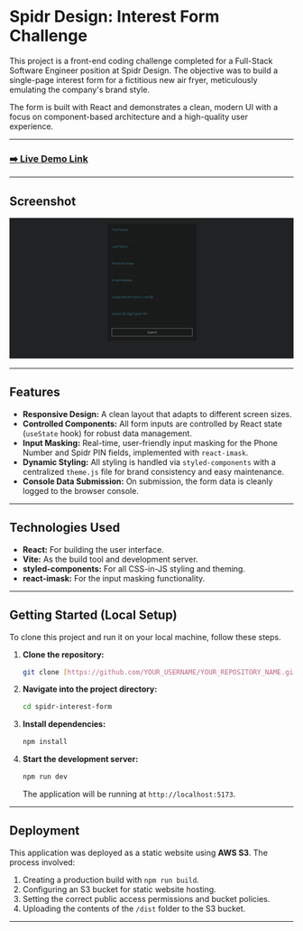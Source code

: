 # Spidr Design: Interest Form Challenge

This project is a front-end coding challenge completed for a Full-Stack Software Engineer position at Spidr Design. The objective was to build a single-page interest form for a fictitious new air fryer, meticulously emulating the company's brand style.

The form is built with React and demonstrates a clean, modern UI with a focus on component-based architecture and a high-quality user experience.

---

### **[➡️ Live Demo Link](http://spidr-form-seonghoon-20250715.s3-website-us-east-1.amazonaws.com/)**

---

## Screenshot

![Spidr Design Interest Form](./screenshot.png)


---

## Features

-   **Responsive Design:** A clean layout that adapts to different screen sizes.
-   **Controlled Components:** All form inputs are controlled by React state (`useState` hook) for robust data management.
-   **Input Masking:** Real-time, user-friendly input masking for the Phone Number and Spidr PIN fields, implemented with `react-imask`.
-   **Dynamic Styling:** All styling is handled via `styled-components` with a centralized `theme.js` file for brand consistency and easy maintenance.
-   **Console Data Submission:** On submission, the form data is cleanly logged to the browser console.

---

## Technologies Used

-   **React:** For building the user interface.
-   **Vite:** As the build tool and development server.
-   **styled-components:** For all CSS-in-JS styling and theming.
-   **react-imask:** For the input masking functionality.

---

## Getting Started (Local Setup)

To clone this project and run it on your local machine, follow these steps.

1.  **Clone the repository:**
    ```bash
    git clone [https://github.com/YOUR_USERNAME/YOUR_REPOSITORY_NAME.git](https://github.com/YOUR_USERNAME/YOUR_REPOSITORY_NAME.git)
    ```

2.  **Navigate into the project directory:**
    ```bash
    cd spidr-interest-form
    ```

3.  **Install dependencies:**
    ```bash
    npm install
    ```

4.  **Start the development server:**
    ```bash
    npm run dev
    ```
    The application will be running at `http://localhost:5173`.

---

## Deployment

This application was deployed as a static website using **AWS S3**. The process involved:
1.  Creating a production build with `npm run build`.
2.  Configuring an S3 bucket for static website hosting.
3.  Setting the correct public access permissions and bucket policies.
4.  Uploading the contents of the `/dist` folder to the S3 bucket.

---

